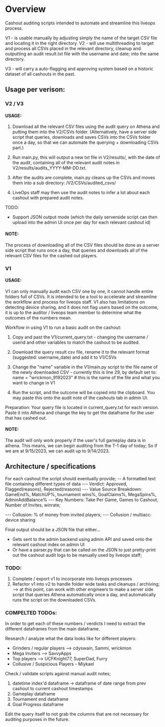 
# Overview
Cashout auditing scripts intended to automate and streamline this liveops process.

V1 - is usable manually by adjusting simply the name of the target CSV file and locating it in the right directory.
V2 - will use multithreading to target and process all CSVs placed in the relevant directory, cleanup and outputting an audit result.txt file with the username and date; into the same directory.



V3 - will carry a auto-flagging and approving system based on a historic dataset of all cashouts in the past.


## Usage per verison:

### V2 / V3

#### USAGE:
1. Download all the relevant CSV files using the audit query on Athena and putting them into the V2/CSVs folder. (Alternatively, have a server side script that queries, downloads and saves CSVs into the CSVs folder once a day, so that we can automate the querying + downloading CSVs part.)

2. Run main.py, this will output a new txt file in V2/results/, with the date of the audit, containing all of the relevant audit notes in V2/results/audits_YYYY-MM-DD.txt.
3. After the audits are complete, main.py cleans up the CSVs and moves them into a sub directory: /V2/CSVs/audited_csvs/
4. LiveOps staff may then use the audit notes to infer a lot about each cashout with prepared audit notes.

TODO:
- Support JSON output mode (which the daily serverside script can then upload into the admin UI once per day for each relevant cashout id)


#### NOTE:
The process of downloading all of the CSV files should be done as a server side script that runs once a day, that queries and downloads all of the relevant CSV files for the cashed out players.










### V1
#### USAGE:
V1 can only manually audit each CSV one by one, it cannot handle entire folders full of CSVs.
It is intended to be a tool to accelerate and streamline the workflow and process for liveops staff.
V1 also has limitations on detecting device sharing, and it does not flag users based on the outcome, it is up to the auditor / liveops team member to determine what the outcomes of the numbers mean.

Workflow in using V1 to run a basic audit on the cashout:

1. Copy and past the V1/current_query.txt - changing the username / userid and other variables to match the cashout to be audited.
2. Download the query result csv file, rename it to the relevant format (suggested: username_date) and add it to V1/CSVs
3. Change the "name" variable in the V1/main.py script to the file name of the newly downloaded CSV - currently this is line 29, by default set to:
name = "wrickmon_9192023" # this is the name of the file and what you want to change in V1

4. Run the script, and the outcome will be copied into the clipboard. You may paste this onto the audit note of the cashouts tab in admin UI.


Preparation:
Your query file is located in current_query.txt for each version. Paste it into Athena and change the key to get the dataframe for the user that has cashed out.

#### NOTE:
The audit will only work properly if the user's full gameplay data is in athena.
This means, we can begin auditing from the T-1 day of today;
So if we are at 9/15/2023, we can audit up to 9/14/2023.













## Architecture / specifications

For each cashout the script should eventually provide;
--  A formatted text file containing different types of data
--- Verdict: Approved, Flagged(reasons), Rejected(reasons)
--- Value Source Breakdown: GameEnd%, MatchUP%, tournament wins%, GoalClaims%, MegaSpins%, AdminAddBalance%
--- Key Numbers: Take Per Game, Games to Cashout, Number of Invites, winrate;

--- Collusion: % of money from invited players;
--- Collusion / multiacc: device sharing

Final output should be a JSON file that either...
- Gets sent to the admin backend using admin API and saved onto the relevant cashout index on admin UI
- Or have a parser.py that can be called on the JSON to just pretty-print out the cashout audit logs to be manually used by liveops staff;


### TODO:
1. Complete / export v1 to incorporate into liveops processes
2. Refactor v1 into v2 to handle folder wide tasks and cleanups / archiving;
--> at this point, can work with other engineers to make a server side script that queries Athena automatically once a day, and automatically runs the script on the downloaded CSVs.



### COMPELTED TODOs:
In order to get each of these numbers / verdicts I need to extract the different dataframes from the main dataframe.

Research / analyze what the data looks like for different players:
- Grinders / regular players --> cdyswain, Sammi, wrickmon
- Mega Inviters --> SavvyApps
- Top players --> UCFKnight77, SuperDad, Furry
- Collusive / Suspicious Players - Miykael

Check / validate scripts against manual audit notes;

1. datetime index'd dataframe -> dataframe of date range from prev cashout to current cashout timestamps
2. Gameplay dataframe
3. Tournament end dataframe
4. Goal Progress dataframe

Edit the query itself to not grab the columns that are not necessary for auditing purposes in the future.
